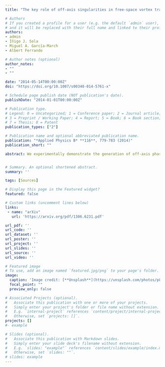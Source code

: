 ```yaml
---
title: "The key role of off-axis singularities in free-space vortex transmutation"

# Authors
# If you created a profile for a user (e.g. the default `admin` user), write the username (folder name) here 
# and it will be replaced with their full name and linked to their profile.
authors:
- admin
- Íñigo J. Sola
- Miguel A. García-March 
- Albert Ferrando

# Author notes (optional)
author_notes:
- ""
- ""

date: "2014-05-14T00:00:00Z"
doi: "https://doi.org/10.1007/s00340-014-5761-x"

# Schedule page publish date (NOT publication's date).
publishDate: "2014-01-01T00:00:00Z"

# Publication type.
# Legend: 0 = Uncategorized; 1 = Conference paper; 2 = Journal article;
# 3 = Preprint / Working Paper; 4 = Report; 5 = Book; 6 = Book section;
# 7 = Thesis; 8 = Patent
publication_types: ["2"]

# Publication name and optional abbreviated publication name.
publication: "*Applied Physics B* **116**, 779-783 (2014)"
publication_short: ""

abstract: We experimentally demonstrate the generation of off-axis phase singularities in a vortex transmutation process induced by the breaking of rotational symmetry. The process takes place in free space by launching a highly charged vortex, owning full rotational symmetry, into a linear thin diffractive element presenting discrete rotational symmetry. It is shown that off-axis phase singularities follow straight dark rays bifurcating from the symmetry axis. This phenomenon may provide new routes toward the spatial control of multiple phase singularities for applications in atom trapping and particle manipulation


# Summary. An optional shortened abstract.
summary: '' 

tags: [Sources]

# Display this page in the Featured widget?
featured: false

# Custom links (uncomment lines below)
links:
 - name: "arXiv"
   url: 'https://arxiv.org/pdf/1306.6231.pdf'

url_pdf: ''
url_code: ''
url_dataset: ''
url_poster: ''
url_project: ''
url_slides: ''
url_source: ''
url_video: ''

# Featured image
# To use, add an image named `featured.jpg/png` to your page's folder. 
image:
  caption: 'Image credit: [**Unsplash**](https://unsplash.com/photos/pLCdAaMFLTE)'
  focal_point: ""
  preview_only: false

# Associated Projects (optional).
#   Associate this publication with one or more of your projects.
#   Simply enter your project's folder or file name without extension.
#   E.g. `internal-project` references `content/project/internal-project/index.md`.
#   Otherwise, set `projects: []`.
projects: []
#- example

# Slides (optional).
#   Associate this publication with Markdown slides.
#   Simply enter your slide deck's filename without extension.
#   E.g. `slides: "example"` references `content/slides/example/index.md`.
#   Otherwise, set `slides: ""`.
# slides: example
---
```

